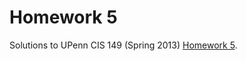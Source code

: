 # Homework 5

Solutions to UPenn CIS 149 (Spring 2013) [Homework 5](https://www.seas.upenn.edu/~cis194/spring13/hw/05-type-classes.pdf).
